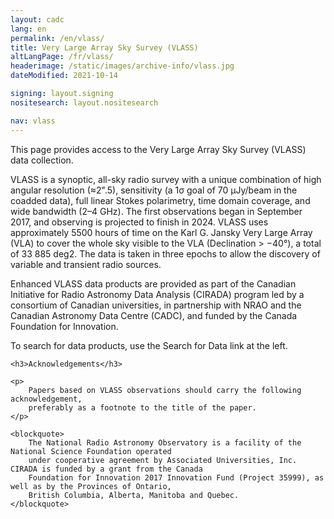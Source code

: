 ```yaml
---
layout: cadc
lang: en
permalink: /en/vlass/
title: Very Large Array Sky Survey (VLASS)
altLangPage: /fr/vlass/
headerimage: /static/images/archive-info/vlass.jpg
dateModified: 2021-10-14

signing: layout.signing
nositesearch: layout.nositesearch

nav: vlass
---
```


<p>
    This page provides access to the Very Large Array Sky Survey (VLASS) data collection.
</p>

<p>
    VLASS is a synoptic, all-sky radio survey with a unique combination of high angular resolution (≈2".5),
    sensitivity (a 1σ goal of 70 µJy/beam in the coadded data), full linear Stokes polarimetry, time domain coverage,
    and wide bandwidth (2–4 GHz). The first observations began in September 2017, and observing is projected to finish
    in 2024. VLASS uses approximately 5500 hours of time on the Karl G. Jansky Very Large Array (VLA) to cover the
    whole sky visible to the VLA (Declination &gt; −40&deg;), a total of 33 885 deg2. The data is taken in three epochs to allow
    the discovery of variable and transient radio sources.
</p>

<p>
    Enhanced VLASS data products are provided as part of the Canadian Initiative for Radio Astronomy Data Analysis
    (CIRADA) program led by a consortium of Canadian universities, in partnership with NRAO and the
    Canadian Astronomy Data Centre (CADC), and funded by the Canada Foundation for Innovation.
</p>

<p>
    To search for data products, use the Search for Data link at the left.
</p>

<div class="about_text">

    <h3>Acknowledgements</h3>

    <p>
        Papers based on VLASS observations should carry the following acknowledgement,
        preferably as a footnote to the title of the paper.
    </p>

    <blockquote>
        The National Radio Astronomy Observatory is a facility of the National Science Foundation operated
        under cooperative agreement by Associated Universities, Inc. CIRADA is funded by a grant from the Canada
        Foundation for Innovation 2017 Innovation Fund (Project 35999), as well as by the Provinces of Ontario,
        British Columbia, Alberta, Manitoba and Quebec.
    </blockquote>
</div>
